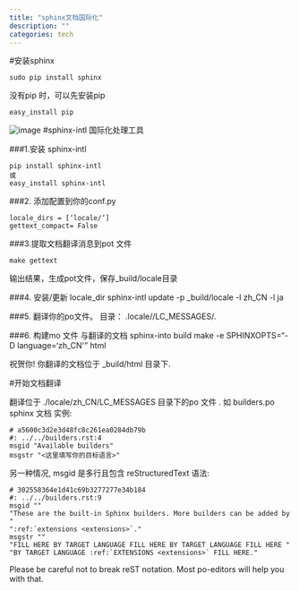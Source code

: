 ```yaml
---
title: "sphinx文档国际化"
description: ""
categories: tech
---
```


#安装sphinx

	sudo pip install sphinx

没有pip 时，可以先安装pip

	easy_install pip


![image](http://sphinx-doc.org/latest/_images/translation.png)
#sphinx-intl 国际化处理工具


###1.安装 sphinx-intl
	
	pip install sphinx-intl 
	或
	easy_install sphinx-intl

###2. 添加配置到你的conf.py
 
	locale_dirs = [‘locale/‘]
	gettext_compact= False 

###3.提取文档翻译消息到pot 文件
	
	make gettext
输出结果，生成pot文件，保存_build/locale目录

###4. 安装/更新 locale_dir
	sphinx-intl update -p _build/locale -l zh_CN -l ja

###5. 翻译你的po文件。
	目录： .locale/<lang>/LC_MESSAGES/.

###6. 构建mo 文件 与翻译的文档 
	sphinx-into build
	make -e SPHINXOPTS=“-D language=‘zh_CN'” html

祝贺你! 你翻译的文档位于 _build/html 目录下.

#开始文档翻译

翻译位于 ./locale/zh_CN/LC_MESSAGES 目录下的po 文件 . 如  builders.po sphinx 文档 实例:
   
	# a5600c3d2e3d48fc8c261ea0284db79b
	#: ../../builders.rst:4
	msgid "Available builders"
	msgstr "<这里填写你的目标语言>"

另一种情况, msgid 是多行且包含 reStructuredText 语法:

	# 302558364e1d41c69b3277277e34b184
	#: ../../builders.rst:9
	msgid ""
	"These are the built-in Sphinx builders. More builders can be added by "
	":ref:`extensions <extensions>`."
	msgstr ""
	"FILL HERE BY TARGET LANGUAGE FILL HERE BY TARGET LANGUAGE FILL HERE "
	"BY TARGET LANGUAGE :ref:`EXTENSIONS <extensions>` FILL HERE."

Please be careful not to break reST notation. Most po-editors will help you with that.
